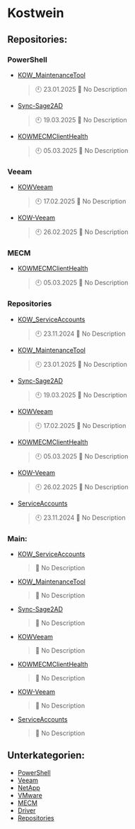 # Kostwein

## Repositories:
### PowerShell
- [KOW_MaintenanceTool](https://github.com/KOWThamielis/KOW_MaintenanceTool)
	> :clock10: 23.01.2025
	> :memo: No Description
- [Sync-Sage2AD](https://github.com/KOWThamielis/Sync-Sage2AD)
	> :clock10: 19.03.2025
	> :memo: No Description
- [KOWMECMClientHealth](https://github.com/In-Pro-Org/KOWMECMClientHealth)
	> :clock10: 05.03.2025
	> :memo: No Description
### Veeam
- [KOWVeeam](https://github.com/KOWThamielis/KOWVeeam)
	> :clock10: 17.02.2025
	> :memo: No Description
- [KOW-Veeam](https://github.com/In-Pro-Org/KOW-Veeam)
	> :clock10: 26.02.2025
	> :memo: No Description
### MECM
- [KOWMECMClientHealth](https://github.com/In-Pro-Org/KOWMECMClientHealth)
	> :clock10: 05.03.2025
	> :memo: No Description
### Repositories
- [KOW_ServiceAccounts](https://github.com/KOWThamielis/KOW_ServiceAccounts)
	> :clock10: 23.11.2024
	> :memo: No Description
- [KOW_MaintenanceTool](https://github.com/KOWThamielis/KOW_MaintenanceTool)
	> :clock10: 23.01.2025
	> :memo: No Description
- [Sync-Sage2AD](https://github.com/KOWThamielis/Sync-Sage2AD)
	> :clock10: 19.03.2025
	> :memo: No Description
- [KOWVeeam](https://github.com/KOWThamielis/KOWVeeam)
	> :clock10: 17.02.2025
	> :memo: No Description
- [KOWMECMClientHealth](https://github.com/In-Pro-Org/KOWMECMClientHealth)
	> :clock10: 05.03.2025
	> :memo: No Description
- [KOW-Veeam](https://github.com/In-Pro-Org/KOW-Veeam)
	> :clock10: 26.02.2025
	> :memo: No Description
- [ServiceAccounts](https://github.com/In-Pro-Org/ServiceAccounts)
	> :clock10: 23.11.2024
	> :memo: No Description
### Main:
- [KOW_ServiceAccounts](https://github.com/KOWThamielis/KOW_ServiceAccounts)
	> :memo: No Description
- [KOW_MaintenanceTool](https://github.com/KOWThamielis/KOW_MaintenanceTool)
	> :memo: No Description
- [Sync-Sage2AD](https://github.com/KOWThamielis/Sync-Sage2AD)
	> :memo: No Description
- [KOWVeeam](https://github.com/KOWThamielis/KOWVeeam)
	> :memo: No Description
- [KOWMECMClientHealth](https://github.com/In-Pro-Org/KOWMECMClientHealth)
	> :memo: No Description
- [KOW-Veeam](https://github.com/In-Pro-Org/KOW-Veeam)
	> :memo: No Description
- [ServiceAccounts](https://github.com/In-Pro-Org/ServiceAccounts)
	> :memo: No Description

## Unterkategorien:
- [PowerShell](PowerShell.md)
- [Veeam](Veeam.md)
- [NetApp](NetApp.md)
- [VMware](VMware.md)
- [MECM](MECM.md)
- [Driver](Driver.md)
- [Repositories](Repositories.md)

